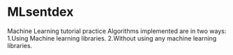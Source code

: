 # MLsentdex
Machine Learning tutorial practice
Algorithms implemented are in two ways:
  1.Using Machine learning libraries.
  2.Without using any machine learning libraries.
